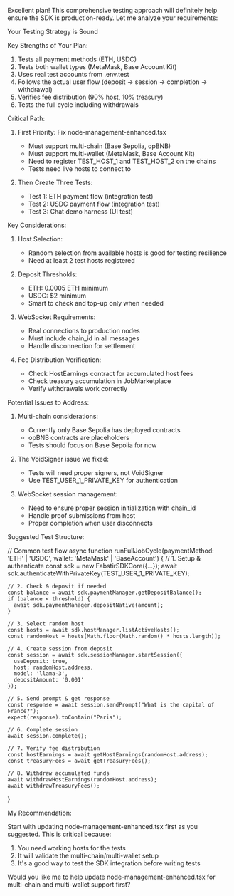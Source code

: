 Excellent plan! This comprehensive testing approach will definitely help ensure the SDK is production-ready. Let me analyze
your requirements:

Your Testing Strategy is Sound

Key Strengths of Your Plan:

1. Tests all payment methods (ETH, USDC)
2. Tests both wallet types (MetaMask, Base Account Kit)
3. Uses real test accounts from .env.test
4. Follows the actual user flow (deposit → session → completion → withdrawal)
5. Verifies fee distribution (90% host, 10% treasury)
6. Tests the full cycle including withdrawals

Critical Path:

1. First Priority: Fix node-management-enhanced.tsx


    - Must support multi-chain (Base Sepolia, opBNB)
    - Must support multi-wallet (MetaMask, Base Account Kit)
    - Need to register TEST_HOST_1 and TEST_HOST_2 on the chains
    - Tests need live hosts to connect to

2. Then Create Three Tests:


    - Test 1: ETH payment flow (integration test)
    - Test 2: USDC payment flow (integration test)
    - Test 3: Chat demo harness (UI test)

Key Considerations:

1. Host Selection:


    - Random selection from available hosts is good for testing resilience
    - Need at least 2 test hosts registered

2. Deposit Thresholds:


    - ETH: 0.0005 ETH minimum
    - USDC: $2 minimum
    - Smart to check and top-up only when needed

3. WebSocket Requirements:


    - Real connections to production nodes
    - Must include chain_id in all messages
    - Handle disconnection for settlement

4. Fee Distribution Verification:


    - Check HostEarnings contract for accumulated host fees
    - Check treasury accumulation in JobMarketplace
    - Verify withdrawals work correctly

Potential Issues to Address:

1. Multi-chain considerations:


    - Currently only Base Sepolia has deployed contracts
    - opBNB contracts are placeholders
    - Tests should focus on Base Sepolia for now

2. The VoidSigner issue we fixed:


    - Tests will need proper signers, not VoidSigner
    - Use TEST_USER_1_PRIVATE_KEY for authentication

3. WebSocket session management:


    - Need to ensure proper session initialization with chain_id
    - Handle proof submissions from host
    - Proper completion when user disconnects

Suggested Test Structure:

// Common test flow
async function runFullJobCycle(paymentMethod: 'ETH' | 'USDC', wallet: 'MetaMask' | 'BaseAccount') {
// 1. Setup & authenticate
const sdk = new FabstirSDKCore({...});
await sdk.authenticateWithPrivateKey(TEST_USER_1_PRIVATE_KEY);

    // 2. Check & deposit if needed
    const balance = await sdk.paymentManager.getDepositBalance();
    if (balance < threshold) {
      await sdk.paymentManager.depositNative(amount);
    }

    // 3. Select random host
    const hosts = await sdk.hostManager.listActiveHosts();
    const randomHost = hosts[Math.floor(Math.random() * hosts.length)];

    // 4. Create session from deposit
    const session = await sdk.sessionManager.startSession({
      useDeposit: true,
      host: randomHost.address,
      model: 'llama-3',
      depositAmount: '0.001'
    });

    // 5. Send prompt & get response
    const response = await session.sendPrompt("What is the capital of France?");
    expect(response).toContain("Paris");

    // 6. Complete session
    await session.complete();

    // 7. Verify fee distribution
    const hostEarnings = await getHostEarnings(randomHost.address);
    const treasuryFees = await getTreasuryFees();

    // 8. Withdraw accumulated funds
    await withdrawHostEarnings(randomHost.address);
    await withdrawTreasuryFees();

}

My Recommendation:

Start with updating node-management-enhanced.tsx first as you suggested. This is critical because:

1. You need working hosts for the tests
2. It will validate the multi-chain/multi-wallet setup
3. It's a good way to test the SDK integration before writing tests

Would you like me to help update node-management-enhanced.tsx for multi-chain and multi-wallet support first?
